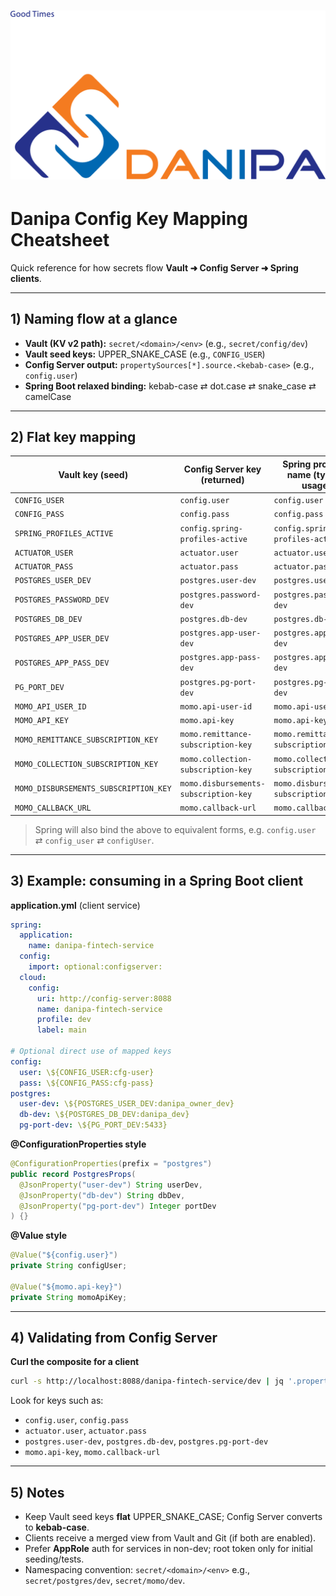# ![Danipa Logo](images/danipa_logo.png)

# Danipa Config Key Mapping Cheatsheet
Quick reference for how secrets flow **Vault ➜ Config Server ➜ Spring clients**.

---

## 1) Naming flow at a glance
- **Vault (KV v2 path):** `secret/<domain>/<env>` (e.g., `secret/config/dev`)
- **Vault seed keys:** UPPER_SNAKE_CASE (e.g., `CONFIG_USER`)
- **Config Server output:** `propertySources[*].source.<kebab-case>` (e.g., `config.user`)
- **Spring Boot relaxed binding:** kebab-case ⇄ dot.case ⇄ snake_case ⇄ camelCase

---

## 2) Flat key mapping

| Vault key (seed) | Config Server key (returned) | Spring property name (typical usage) |
|---|---|---|
| `CONFIG_USER` | `config.user` | `config.user` |
| `CONFIG_PASS` | `config.pass` | `config.pass` |
| `SPRING_PROFILES_ACTIVE` | `config.spring-profiles-active` | `config.spring-profiles-active` |
| `ACTUATOR_USER` | `actuator.user` | `actuator.user` |
| `ACTUATOR_PASS` | `actuator.pass` | `actuator.pass` |
| `POSTGRES_USER_DEV` | `postgres.user-dev` | `postgres.user-dev` |
| `POSTGRES_PASSWORD_DEV` | `postgres.password-dev` | `postgres.password-dev` |
| `POSTGRES_DB_DEV` | `postgres.db-dev` | `postgres.db-dev` |
| `POSTGRES_APP_USER_DEV` | `postgres.app-user-dev` | `postgres.app-user-dev` |
| `POSTGRES_APP_PASS_DEV` | `postgres.app-pass-dev` | `postgres.app-pass-dev` |
| `PG_PORT_DEV` | `postgres.pg-port-dev` | `postgres.pg-port-dev` |
| `MOMO_API_USER_ID` | `momo.api-user-id` | `momo.api-user-id` |
| `MOMO_API_KEY` | `momo.api-key` | `momo.api-key` |
| `MOMO_REMITTANCE_SUBSCRIPTION_KEY` | `momo.remittance-subscription-key` | `momo.remittance-subscription-key` |
| `MOMO_COLLECTION_SUBSCRIPTION_KEY` | `momo.collection-subscription-key` | `momo.collection-subscription-key` |
| `MOMO_DISBURSEMENTS_SUBSCRIPTION_KEY` | `momo.disbursements-subscription-key` | `momo.disbursements-subscription-key` |
| `MOMO_CALLBACK_URL` | `momo.callback-url` | `momo.callback-url` |

> Spring will also bind the above to equivalent forms, e.g. `config.user` ⇄ `config_user` ⇄ `configUser`.

---

## 3) Example: consuming in a Spring Boot client

**application.yml** (client service)
```yaml
spring:
  application:
    name: danipa-fintech-service
  config:
    import: optional:configserver:
  cloud:
    config:
      uri: http://config-server:8088
      name: danipa-fintech-service
      profile: dev
      label: main

# Optional direct use of mapped keys
config:
  user: \${CONFIG_USER:cfg-user}
  pass: \${CONFIG_PASS:cfg-pass}
postgres:
  user-dev: \${POSTGRES_USER_DEV:danipa_owner_dev}
  db-dev: \${POSTGRES_DB_DEV:danipa_dev}
  pg-port-dev: \${PG_PORT_DEV:5433}
```

**@ConfigurationProperties style**
```java
@ConfigurationProperties(prefix = "postgres")
public record PostgresProps(
  @JsonProperty("user-dev") String userDev,
  @JsonProperty("db-dev") String dbDev,
  @JsonProperty("pg-port-dev") Integer portDev
) {}
```

**@Value style**
```java
@Value("${config.user}")
private String configUser;

@Value("${momo.api-key}")
private String momoApiKey;
```

---

## 4) Validating from Config Server

**Curl the composite for a client**  
```bash
curl -s http://localhost:8088/danipa-fintech-service/dev | jq '.propertySources[].source | to_entries[] | select(.key|test("(config|actuator|postgres|momo)"))'
```

Look for keys such as:
- `config.user`, `config.pass`
- `actuator.user`, `actuator.pass`
- `postgres.user-dev`, `postgres.db-dev`, `postgres.pg-port-dev`
- `momo.api-key`, `momo.callback-url`

---

## 5) Notes
- Keep Vault seed keys **flat** UPPER_SNAKE_CASE; Config Server converts to **kebab-case**.
- Clients receive a merged view from Vault and Git (if both are enabled).
- Prefer **AppRole** auth for services in non-dev; root token only for initial seeding/tests.
- Namespacing convention: `secret/<domain>/<env>` e.g., `secret/postgres/dev`, `secret/momo/dev`.
